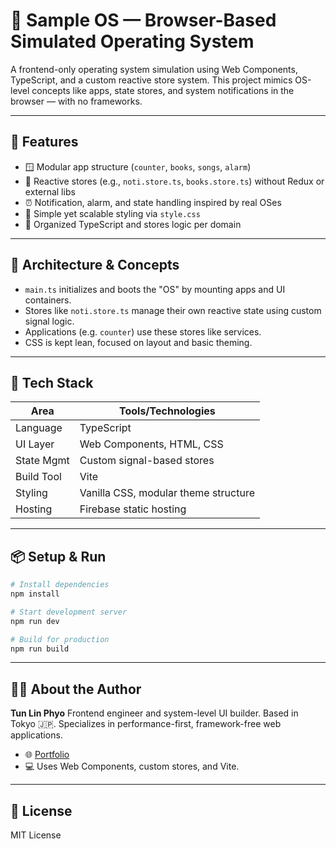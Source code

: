 # 🧠 Sample OS — Browser-Based Simulated Operating System

A frontend-only operating system simulation using Web Components, TypeScript, and a custom reactive store system. This project mimics OS-level concepts like apps, state stores, and system notifications in the browser — with no frameworks.

---

## 🚀 Features

- 🪟 Modular app structure (`counter`, `books`, `songs`, `alarm`)
- 🧠 Reactive stores (e.g., `noti.store.ts`, `books.store.ts`) without Redux or external libs
- ⏰ Notification, alarm, and state handling inspired by real OSes
- 🧼 Simple yet scalable styling via `style.css`
- 📁 Organized TypeScript and stores logic per domain

---

## 🧠 Architecture & Concepts

- `main.ts` initializes and boots the "OS" by mounting apps and UI containers.
- Stores like `noti.store.ts` manage their own reactive state using custom signal logic.
- Applications (e.g. `counter`) use these stores like services.
- CSS is kept lean, focused on layout and basic theming.

---

## 🧠 Tech Stack

| Area        | Tools/Technologies                     |
|-------------|----------------------------------------|
| Language    | TypeScript                             |
| UI Layer    | Web Components, HTML, CSS              |
| State Mgmt  | Custom signal-based stores             |
| Build Tool  | Vite                                   |
| Styling     | Vanilla CSS, modular theme structure   |
| Hosting     | Firebase static hosting                |

---

## 📦 Setup & Run

```bash
# Install dependencies
npm install

# Start development server
npm run dev

# Build for production
npm run build
```

---

## 🙋‍♂️ About the Author

**Tun Lin Phyo**
Frontend engineer and system-level UI builder. Based in Tokyo 🇯🇵.
Specializes in performance-first, framework-free web applications.

- 🌐 [Portfolio](https://tunlinphyo.com)
- 💻 Uses Web Components, custom stores, and Vite.

---

## 📝 License

MIT License
